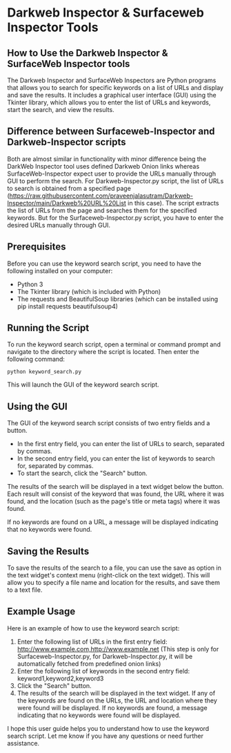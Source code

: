 # Darkweb Inspector & Surfaceweb Inspector Tools

## How to Use the Darkweb Inspector & SurfaceWeb Inspector tools
The Darkweb Inspector and SurfaceWeb Inspectors are Python programs that allows you to search for specific keywords on a list of URLs and display and save the results. It includes a graphical user interface (GUI) using the Tkinter library, which allows you to enter the list of URLs and keywords, start the search, and view the results.

## Difference between Surfaceweb-Inspector and Darkweb-Inspector scripts
Both are almost similar in functionality with minor difference being the DarkWeb Inspector tool uses defined Darkweb Onion links whereas SurfaceWeb-Inspector expect user to provide the URLs manually through GUI to perform the search. For Darkweb-Inspector.py script, the list of URLs to search is obtained from a specified page (https://raw.githubusercontent.com/praveenjalasutram/Darkweb-Inspector/main/Darkweb%20URL%20List in this case). The script extracts the list of URLs from the page and searches them for the specified keywords. But for the Surfaceweb-Inspector.py script, you have to enter the desired URLs manually through GUI.

## Prerequisites
Before you can use the keyword search script, you need to have the following installed on your computer:

- Python 3
- The Tkinter library (which is included with Python)
- The requests and BeautifulSoup libraries (which can be installed using pip install requests beautifulsoup4)

## Running the Script
To run the keyword search script, open a terminal or command prompt and navigate to the directory where the script is located. Then enter the following command:

`python keyword_search.py`

This will launch the GUI of the keyword search script.

## Using the GUI
The GUI of the keyword search script consists of two entry fields and a button.

- In the first entry field, you can enter the list of URLs to search, separated by commas.
- In the second entry field, you can enter the list of keywords to search for, separated by commas.
- To start the search, click the "Search" button.

The results of the search will be displayed in a text widget below the button. Each result will consist of the keyword that was found, the URL where it was found, and the location (such as the page's title or meta tags) where it was found.

If no keywords are found on a URL, a message will be displayed indicating that no keywords were found.

## Saving the Results
To save the results of the search to a file, you can use the save as option in the text widget's context menu (right-click on the text widget). This will allow you to specify a file name and location for the results, and save them to a text file.

## Example Usage
Here is an example of how to use the keyword search script:

1. Enter the following list of URLs in the first entry field: http://www.example.com,http://www.example.net (This step is only for Surfaceweb-Inspector.py, for Darkweb-Inspector.py, it will be automatically fetched from predefined onion links)
2. Enter the following list of keywords in the second entry field: keyword1,keyword2,keyword3
3. Click the "Search" button.
4. The results of the search will be displayed in the text widget. If any of the keywords are found on the URLs, the URL and location where they were found will be displayed. If no keywords are found, a message indicating that no keywords were found will be displayed.

I hope this user guide helps you to understand how to use the keyword search script. Let me know if you have any questions or need further assistance.
